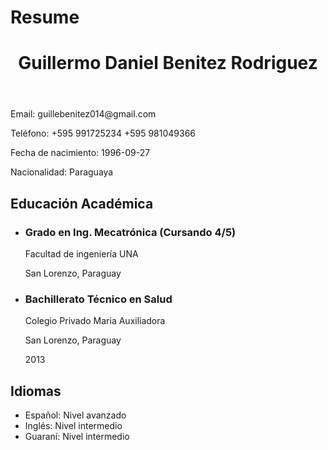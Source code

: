 # Resume
<!DOCTYPE html>
<html lang="es">
<head>
    <meta charset="UTF-8">
    <meta name="viewport" content="width=device-width, initial-scale=1.0">
    <link rel="stylesheet" href="style.css">
</head>
<body>
    <div class="container">
        <header>
            <h1>Guillermo Daniel Benitez Rodriguez</h1>
        </header>
        
<section class="contact-info">
    <p>Email: guillebenitez014@gmail.com</p>

<p>Teléfono: +595 991725234 +595 981049366</p>
<p>Fecha de nacimiento: 1996-09-27</p>
<p>Nacionalidad: Paraguaya</p>
</section>
        


<section class="education">
    <h2>Educación Académica</h2>
    <ul>
        <li>
            <h3>Grado en Ing. Mecatrónica (Cursando 4/5)</h3>
            <p>Facultad de ingeniería UNA</p>
            <p>San Lorenzo, Paraguay</p>
        </li>
        <li>
            <h3>Bachillerato Técnico en Salud</h3>
            <p>Colegio Privado Maria Auxiliadora</p>
            <p>San Lorenzo, Paraguay</p>
            <p>2013</p>
        </li>
    </ul>
</section>


<section class="languages">
    <h2>Idiomas</h2>
    <ul>
        <li>Español: Nivel avanzado</li>
        <li>Inglés: Nivel intermedio</li>
        <li>Guaraní: Nivel intermedio</li>
    </ul>
</section>
</div>
</body>
</html>

